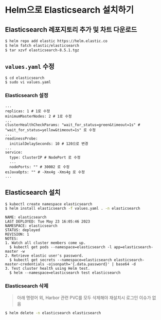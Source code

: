 # Helm으로 Elasticsearch 설치하기

## Elasticsearch 레포지토리 추가 및 차트 다운로드

```sh
$ helm repo add elastic https://helm.elastic.co
$ helm fatch elastic/elasticsearch
$ tar xzvf elasticsearch-8.5.1.tgz
```

## `values.yaml` 수정

```
$ cd elasticsearch
$ sudo vi values.yaml
```

### Elasticsearch 설정
```
...
replicas: 1 # 1로 수정
minimumMasterNodes: 2 # 1로 수정
...
clusterHealthCheckParams: "wait_for_status=green&timeout=1s" # "wait_for_status=yellow&timeout=1s" 로 수정
...
readinessProbe:
  initialDelaySeconds: 10 # 120으로 변경
...
service:
  type: ClusterIP # NodePort 로 수정
  ...
  nodePorts: "" # 30002 로 수정
esJavaOpts: "" # -Xmx4g -Xms4g 로 수정
...
```

## Elasticsearch 설치

```sh
$ kubectl create namespace elasticsearch
$ helm install elasticsearch -f values.yaml . -n elasticsearch
```

```
NAME: elasticsearch
LAST DEPLOYED: Tue May 23 16:05:46 2023
NAMESPACE: elasticsearch
STATUS: deployed
REVISION: 1
NOTES:
1. Watch all cluster members come up.
  $ kubectl get pods --namespace=elasticsearch -l app=elasticsearch-master -w
2. Retrieve elastic user's password.
  $ kubectl get secrets --namespace=elasticsearch elasticsearch-master-credentials -ojsonpath='{.data.password}' | base64 -d
3. Test cluster health using Helm test.
  $ helm --namespace=elasticsearch test elasticsearch
```


### Elasticsearch 삭제

> 아래 명령어 외, Harbor 관련 PVC를 모두 삭제해야 재설치시 로그인 이슈가 없음

```sh
$ helm delete -n elasticsearch elasticsearch
```